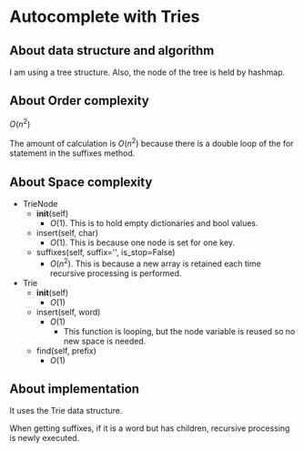 # Autocomplete with Tries

## About data structure and algorithm

I am using a tree structure.
Also, the node of the tree is held by hashmap.

## About Order complexity
$O(n ^ 2)$

The amount of calculation is $O(n^2)$ because there is a double loop of the for statement in the suffixes method.

## About Space complexity
- TrieNode
  - __init__(self)
    - $O(1)$. This is to hold empty dictionaries and bool values.
  - insert(self, char)
    - $O(1)$. This is because one node is set for one key.
  - suffixes(self, suffix='', is_stop=False)
    - $O(n ^ 2)$. This is because a new array is retained each time recursive processing is performed.
- Trie
  - __init__(self)
    - $O(1)$
  - insert(self, word)
    - $O(1)$
      - This function is looping, but the node variable is reused so no new space is needed.
  - find(self, prefix)
    - $O(1)$

## About implementation

It uses the Trie data structure.

When getting suffixes, if it is a word but has children, recursive processing is newly executed.
